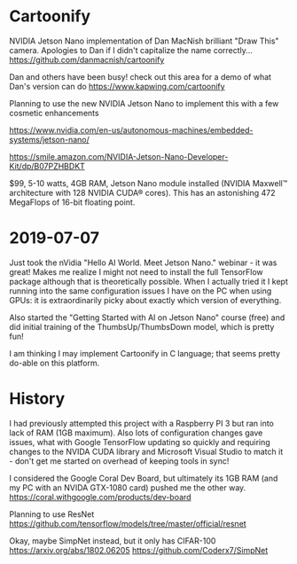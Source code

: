 # Cartoonify
NVIDIA Jetson Nano implementation of Dan MacNish brilliant "Draw This" camera.
Apologies to Dan if I didn't capitalize the name correctly...
https://github.com/danmacnish/cartoonify

Dan and others have been busy! check out this area for a demo of what Dan's version can do
https://www.kapwing.com/cartoonify

Planning to use the new NVIDIA Jetson Nano to implement this with a few cosmetic enhancements

https://www.nvidia.com/en-us/autonomous-machines/embedded-systems/jetson-nano/

https://smile.amazon.com/NVIDIA-Jetson-Nano-Developer-Kit/dp/B07PZHBDKT

$99, 5-10 watts, 4GB RAM, Jetson Nano module installed (NVIDIA Maxwell™ architecture with 128 NVIDIA CUDA® cores). This has an astonishing 472 MegaFlops of 16-bit floating point.

# 2019-07-07

Just took the nVidia "Hello AI World. Meet Jetson Nano." webinar - it was great! Makes me realize I might not need to install the full TensorFlow package although that is theoretically possible. When I actually tried it I kept running into the same configuration issues I have on the PC when using GPUs: it is extraordinarily picky about exactly which version of everything.

Also started the "Getting Started with AI on Jetson Nano" course (free) and did initial training of the ThumbsUp/ThumbsDown model, which is pretty fun!

I am thinking I may implement Cartoonify in C language; that seems pretty do-able on this platform.

# History

I had previously attempted this project with a Raspberry PI 3 but ran into lack of RAM (1GB maximum).
Also lots of configuration changes gave issues, what with Google TensorFlow updating so quickly and requiring changes to the NVIDA CUDA library and Microsoft Visual Studio to match it - don't get me started on overhead of keeping tools in sync!

I considered the Google Coral Dev Board, but ultimately its 1GB RAM (and my PC with an NVIDA GTX-1080 card) pushed me the other way.
https://coral.withgoogle.com/products/dev-board

Planning to use ResNet
https://github.com/tensorflow/models/tree/master/official/resnet

Okay, maybe SimpNet instead, but it only has CIFAR-100
https://arxiv.org/abs/1802.06205
https://github.com/Coderx7/SimpNet

